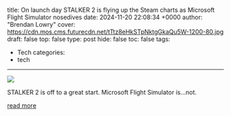 title: On launch day STALKER 2 is flying up the Steam charts as Microsoft Flight Simulator nosedives
date: 2024-11-20 22:08:34 +0000
author: "Brendan Lowry"
cover: https://cdn.mos.cms.futurecdn.net/tTtz8eHkSTpNktgGkaQu5W-1200-80.jpg
draft: false
top: false
type: post
hide: false
toc: false
tags:
  - Tech
categories:
  - tech
---

![](https://cdn.mos.cms.futurecdn.net/tTtz8eHkSTpNktgGkaQu5W-1200-80.jpg)

STALKER 2 is off to a great start. Microsoft Flight Simulator is...not.

[read more](https://www.windowscentral.com/gaming/on-launch-day-stalker-2-is-flying-up-the-steam-charts-as-microsoft-flight-simulator-nosedives)
